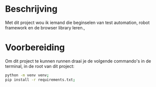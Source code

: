 # Beschrijving
Met dit project wou ik iemand die beginselen van test automation, robot framework en de browser library leren.,

# Voorbereiding
Om dit project te kunnen runnen draai je de volgende commando's in de terminal, in de root van dit project:

```bash
python -m venv venv;
pip install -r requirements.txt;
```                                 